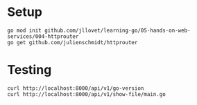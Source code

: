 # Setup

```shell
go mod init github.com/jllovet/learning-go/05-hands-on-web-services/004-httprouter
go get github.com/julienschmidt/httprouter
```

# Testing

```shell
curl http://localhost:8000/api/v1/go-version
curl http://localhost:8000/api/v1/show-file/main.go
```